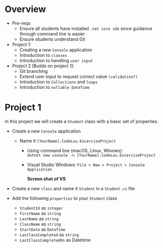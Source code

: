 # Overview

- Pre-reqs
    - Ensure all students have installed `.net core sdk` since guidance through command line is easier
    - Ensure students understand Git
- Project 1:
    - Creating a new `Console` application
    - Introduction to `classes`
    - Introduction to handling `user input`
- Project 2 [Builds on project 1]:
    - Git branching
    - Extend user input to request correct value `(validation?)`
    - Introduction to `Collections` and `loops`
    - Introduction to `nullable DateTime`



# Project 1

In this project we will create a `Student` class with a basic set of properties.
- Create a new `Console` application 
    - Name it `[YourName].CodeLou.ExcerciseProject`
        - Using command line (macOS, Linux, Winows):    
        `dotnet new console -n [YourName].CodeLou.ExcerciseProject`
        - Visual Studio Windows:
            `File > New > Project > Console Application`

            __Screen shot of VS__

    
- Create a new `class` and name it `Student` in a `Student.cs` file
- Add the following `properties` to your `Student` class
    - `StudentId` as `integer`
    - `FirstName` as `string`
    - `LastName` as `string`
    - `ClassName` as `string`
    - `StartDate` as `DateTime`
    - `LastlassCompleted` as `string`
    - `LastClassCompletedOn` as Datetime
